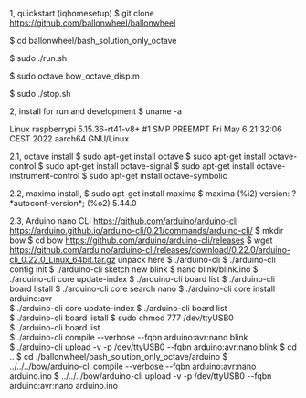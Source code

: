 

1, quickstart (iqhomesetup)
$ git clone https://github.com/ballonwheel/ballonwheel

$ cd ballonwheel/bash_solution_only_octave

$ sudo ./run.sh

$ sudo octave bow_octave_disp.m

$ sudo ./stop.sh


2, install for run and development
$ uname -a

Linux raspberrypi 5.15.36-rt41-v8+ #1 SMP PREEMPT Fri May 6 21:32:06 CEST 2022 aarch64 GNU/Linux

2.1, octave install
$ sudo apt-get install octave
$ sudo apt-get install octave-control
$ sudo apt-get install octave-signal
$ sudo apt-get install octave-instrument-control
$ sudo apt-get install octave-symbolic

2.2, maxima install, 
$ sudo apt-get install maxima
$ maxima
(%i2) version: ?\*autoconf\-version\*;
(%o2)                               5.44.0


2.3, Arduino nano CLI
https://github.com/arduino/arduino-cli
https://arduino.github.io/arduino-cli/0.21/commands/arduino-cli/
$ mkdir bow
$ cd bow
https://github.com/arduino/arduino-cli/releases
$ wget https://github.com/arduino/arduino-cli/releases/download/0.22.0/arduino-cli_0.22.0_Linux_64bit.tar.gz
unpack here 
$ ./arduino-cli
$ ./arduino-cli config init
$ ./arduino-cli sketch new blink
$ nano blink/blink.ino
$ ./arduino-cli core update-index
$ ./arduino-cli board list 
$ ./arduino-cli board listall
$ ./arduino-cli core search nano
$ ./arduino-cli core install arduino:avr   
$ ./arduino-cli core update-index
$ ./arduino-cli board list   
$ ./arduino-cli board listall
$ sudo chmod 777 /dev/ttyUSB0    
$ ./arduino-cli board list   
$ ./arduino-cli compile --verbose --fqbn arduino:avr:nano blink   
$ ./arduino-cli upload -v -p /dev/ttyUSB0 --fqbn arduino:avr:nano blink 
$ cd ..
$ cd ./ballonwheel/bash_solution_only_octave/arduino
$ ../../../bow/arduino-cli compile --verbose --fqbn arduino:avr:nano arduino.ino
$ ../../../bow/arduino-cli upload -v -p /dev/ttyUSB0 --fqbn arduino:avr:nano arduino.ino



